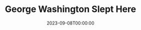 ---
title: George Washington Slept Here
date: 2023-09-08T00:00:00
opening_date: 1969-04-11
closing_date: 1969-04-19
layout: productions
playbill:
Theatre: Theatre Jacksonville
Venue: Little Theatre
cast:
- Mr. Kimber: Robert Hilgenberg
- Newton Fuller: Roby Robson
- Annabelle Fuller: Carolyn Courreges
- Madge Fuller: Jill Hartley
- Steve Eldridge: Wayne Wofford
- Katie: Louis Navarre
- Mrs. Douglas: Becky Williams
- Clayton Evans: Walter Hyams
- Rena Leslie: Jeannie Lee
- Hester: Diane Catherwood
- Raymond: Robert Miltenberg
- Uncle Stanley: Paul Galloway
- Leggett Frazer: Reg Smith
- Tommy Hughes: Darryl McIntyre
- Sue Barrington: Maria Alarcon
- Miss Wilcox: Barbara Pike
- Mr. Prescott: John Walker
crew:
- Director: Robert Knowles
- Scenic Design: Ham Waddell
- Lighting Design: David Herwitz
- Stage Manager: Marshall Grauer
- Assistant Stage Manager: Douglas Thomas
- Lighting:
  - Ray Navarre
  - Lee E. Moore
- Sound:
  - Mike Fetters
  - Robert Fetters
- Properties:
  - Katie Raven
  - Mary Ellen Calhoun
  - Mary Coyle
  - Suzanne Lanier
  - Norma Patrick
  - Lollie Raven
  - Vivienne Winemiller
- Set Construction:
  - Curtis Bremer
  - Kent Case
  - Robert Claremont
  - Aileen Davis
  - John Fisher
  - June Fletcher
  - John Griffith
  - Lee E. Moore
  - Ray Navarre
  - Katie Raven
  - Cliff Reynolds
  - Bill Siemer
  - Jenetta Vest
  - Steve Vest
  - Paul Whitfield
  - Becky Williams
  - Martha Worsley
- Make-up: John Walker
- Publicity:
  - Rosa Harlan
  - L.A. Hanson
- Box Office:
  - Ann Dubow
  - Gert Berman
---